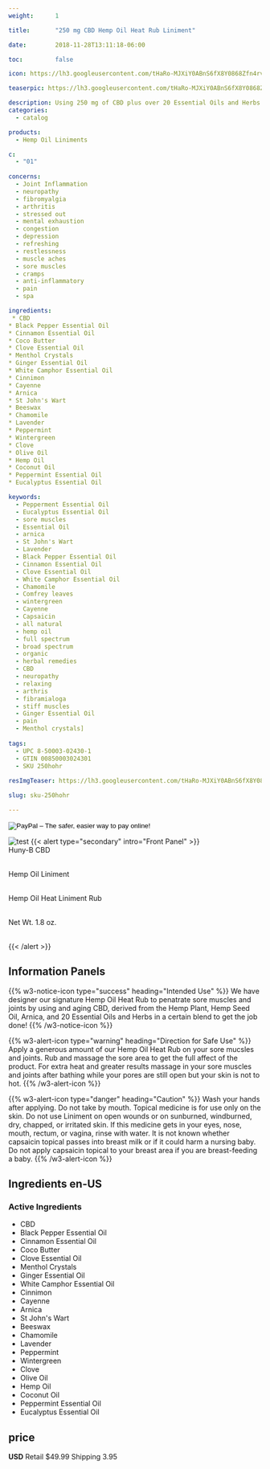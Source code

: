 ```yaml
---
weight:      1

title:       "250 mg CBD Hemp Oil Heat Rub Liniment"

date:        2018-11-28T13:11:18-06:00

toc:         false

icon: https://lh3.googleusercontent.com/tHaRo-MJXiY0ABnS6fX8Y0868Zfn4rvm0tfPcgixrwQB9ow8Wc0Ey8BOtQYoGzHGaKOQcMYQ8T1W1dTpb6MV6wzfRpkGw5amI7YUV9b5NdNiKNJLsSEE3UchkQcxMG8Ng6UYfEEhcg=w120

teaserpic: https://lh3.googleusercontent.com/tHaRo-MJXiY0ABnS6fX8Y0868Zfn4rvm0tfPcgixrwQB9ow8Wc0Ey8BOtQYoGzHGaKOQcMYQ8T1W1dTpb6MV6wzfRpkGw5amI7YUV9b5NdNiKNJLsSEE3UchkQcxMG8Ng6UYfEEhcg=w512

description: Using 250 mg of CBD plus over 20 Essential Oils and Herbs to provide relief for sore muscles, aches and pains.
categories: 
  - catalog

products: 
  - Hemp Oil Liniments

c:
  - "01"
  
concerns:
  - Joint Inflammation
  - neuropathy
  - fibromyalgia
  - arthritis
  - stressed out
  - mental exhaustion
  - congestion
  - depression
  - refreshing
  - restlessness
  - muscle aches
  - sore muscles
  - cramps
  - anti-inflammatory
  - pain
  - spa 

ingredients:
 * CBD
* Black Pepper Essential Oil
* Cinnamon Essential Oil
* Coco Butter
* Clove Essential Oil
* Menthol Crystals
* Ginger Essential Oil
* White Camphor Essential Oil
* Cinnimon 
* Cayenne 
* Arnica
* St John's Wart
* Beeswax
* Chamomile
* Lavender
* Peppermint
* Wintergreen
* Clove
* Olive Oil
* Hemp Oil
* Coconut Oil
* Peppermint Essential Oil
* Eucalyptus Essential Oil

keywords: 
  - Pepperment Essential Oil
  - Eucalyptus Essential Oil
  - sore muscles
  - Essential Oil
  - arnica
  - St John's Wart
  - Lavender
  - Black Pepper Essential Oil
  - Cinnamon Essential Oil
  - Clove Essential Oil
  - White Camphor Essential Oil
  - Chamomile
  - Comfrey leaves
  - wintergreen
  - Cayenne
  - Capsaicin
  - all natural
  - hemp oil
  - full spectrum
  - broad spectrum
  - organic
  - herbal remedies
  - CBD
  - neuropathy
  - relaxing
  - arthris
  - fibramialoga
  - stiff muscles
  - Ginger Essential Oil
  - pain
  - Menthol crystals]
  
tags: 
  - UPC 8-50003-02430-1
  - GTIN 00850003024301
  - SKU 250hohr
  
resImgTeaser: https://lh3.googleusercontent.com/tHaRo-MJXiY0ABnS6fX8Y0868Zfn4rvm0tfPcgixrwQB9ow8Wc0Ey8BOtQYoGzHGaKOQcMYQ8T1W1dTpb6MV6wzfRpkGw5amI7YUV9b5NdNiKNJLsSEE3UchkQcxMG8Ng6UYfEEhcg=w240

slug: sku-250hohr

---
```

<form action="https://www.paypal.com/cgi-bin/webscr" method="post" target="_top">
<input type="hidden" name="cmd" value="_s-xclick">
<input type="hidden" name="hosted_button_id" value="4C6LQ7MDYQVZS">
<input type="image" src="https://www.paypalobjects.com/en_US/GB/i/btn/btn_buynowCC_LG.gif" border="0" name="submit" alt="PayPal – The safer, easier way to pay online!">
<img alt="" border="0" src="https://www.paypalobjects.com/en_US/i/scr/pixel.gif" width="1" height="1">
</form>


![test](https://lh3.googleusercontent.com/tHaRo-MJXiY0ABnS6fX8Y0868Zfn4rvm0tfPcgixrwQB9ow8Wc0Ey8BOtQYoGzHGaKOQcMYQ8T1W1dTpb6MV6wzfRpkGw5amI7YUV9b5NdNiKNJLsSEE3UchkQcxMG8Ng6UYfEEhcg=w240)
{{< alert type="secondary" intro="Front Panel" >}}
<br />Huny-B CBD

<br /> Hemp Oil Liniment

<br />Hemp Oil Heat Liniment Rub

<br />Net Wt. 1.8 oz.

<br />
{{< /alert >}}
    
## Information Panels
{{% w3-notice-icon type="success" heading="Intended Use" %}}
We have designer our signature Hemp Oil Heat Rub to penatrate sore muscles and joints by using and aging CBD, derived from the Hemp Plant, Hemp Seed Oil, Arnica, and 20 Essential Oils and Herbs in a certain blend to get the job done!
{{% /w3-notice-icon %}}

{{% w3-alert-icon 
type="warning" 
heading="Direction for Safe Use" %}}
Apply a generous amount of our Hemp Oil Heat Rub on your sore mucsles and joints. Rub and massage the sore area to get the full affect of the product. For extra heat and greater results massage in your sore muscles and joints after bathing while your pores are still open but your skin is not to hot. 
{{% /w3-alert-icon %}}

{{% w3-alert-icon 
type="danger" 
heading="Caution" %}}
Wash your hands after applying. Do not take by mouth. Topical medicine is for use only on the skin. Do not use Liniment on open wounds or on sunburned, windburned, dry, chapped, or irritated skin. If this medicine gets in your eyes, nose, mouth, rectum, or vagina, rinse with water. It is not known whether capsaicin topical passes into breast milk or if it could harm a nursing baby. Do not apply capsaicin topical to your breast area if you are breast-feeding a baby.
{{% /w3-alert-icon %}}
  

## Ingredients en-US 
### Active Ingredients
* CBD
* Black Pepper Essential Oil
* Cinnamon Essential Oil
* Coco Butter
* Clove Essential Oil
* Menthol Crystals
* Ginger Essential Oil
* White Camphor Essential Oil
* Cinnimon 
* Cayenne 
* Arnica
* St John's Wart
* Beeswax
* Chamomile
* Lavender
* Peppermint
* Wintergreen
* Clove
* Olive Oil
* Hemp Oil
* Coconut Oil
* Peppermint Essential Oil
* Eucalyptus Essential Oil


## price

**USD**
Retail $49.99
Shipping 3.95

